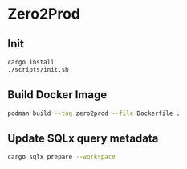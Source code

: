 # Zero2Prod

## Init

```bash
cargo install
./scripts/init.sh
```

## Build Docker Image

```bash
podman build --tag zero2prod --file Dockerfile .
```

## Update SQLx query metadata

```bash
cargo sqlx prepare --workspace
```
